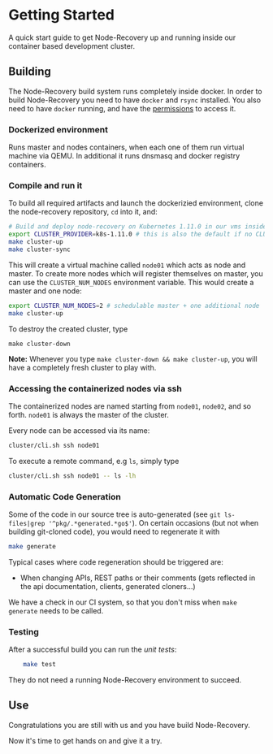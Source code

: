 # Getting Started

A quick start guide to get Node-Recovery up and running inside our container based
development cluster.

## Building

The Node-Recovery build system runs completely inside docker. In order to build
Node-Recovery you need to have `docker` and `rsync` installed. You also need to have `docker`
running, and have the [permissions](https://docs.docker.com/install/linux/linux-postinstall/#manage-docker-as-a-non-root-user) to access it.

### Dockerized environment

Runs master and nodes containers, when each one of them run virtual machine via QEMU.
In additional it runs dnsmasq and docker registry containers.

### Compile and run it

To build all required artifacts and launch the
dockerizied environment, clone the node-recovery repository, `cd` into it, and:

```bash
# Build and deploy node-recovery on Kubernetes 1.11.0 in our vms inside containers
export CLUSTER_PROVIDER=k8s-1.11.0 # this is also the default if no CLUSTER_PROVIDER is set
make cluster-up
make cluster-sync
```

This will create a virtual machine called `node01` which acts as node and master. To create
more nodes which will register themselves on master, you can use the
`CLUSTER_NUM_NODES` environment variable. This would create a master and one
node:

```bash
export CLUSTER_NUM_NODES=2 # schedulable master + one additional node
make cluster-up
```

To destroy the created cluster, type

```
make cluster-down
```

**Note:** Whenever you type `make cluster-down && make cluster-up`, you will
have a completely fresh cluster to play with.

### Accessing the containerized nodes via ssh

The containerized nodes are named starting from `node01`, `node02`, and so
forth. `node01` is always the master of the cluster.

Every node can be accessed via its name:

```bash
cluster/cli.sh ssh node01
```

To execute a remote command, e.g `ls`, simply type

```bash
cluster/cli.sh ssh node01 -- ls -lh
```

### Automatic Code Generation

Some of the code in our source tree is auto-generated (see `git ls-files|grep '^pkg/.*generated.*go$'`).
On certain occasions (but not when building git-cloned code), you would need to regenerate it
with

```bash
make generate
```

Typical cases where code regeneration should be triggered are:

 * When changing APIs, REST paths or their comments (gets reflected in the api documentation, clients, generated cloners...)

 We have a check in our CI system, so that you don't miss when `make generate` needs to be called.

### Testing

After a successful build you can run the *unit tests*:

```bash
    make test
```

They do not need a running Node-Recovery environment to succeed.

## Use

Congratulations you are still with us and you have build Node-Recovery.

Now it's time to get hands on and give it a try.
